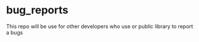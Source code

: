 # bug_reports
This repo will be use for other developers who use or public library to report a bugs

